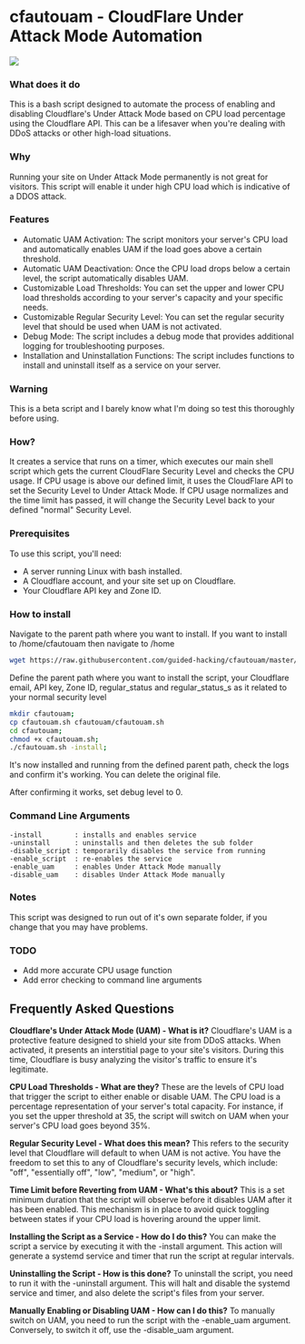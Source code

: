 # cfautouam - CloudFlare Under Attack Mode Automation

[![](https://img.youtube.com/vi/gVRgeELT2JU/0.jpg)](https://youtu.be/gVRgeELT2JU)

### What does it do
This is a bash script designed to automate the process of enabling and disabling Cloudflare's Under Attack Mode based on CPU load percentage using the Cloudflare API.  This can be a lifesaver when you're dealing with DDoS attacks or other high-load situations.

### Why
Running your site on Under Attack Mode permanently is not great for visitors.  This script will enable it under high CPU load which is indicative of a DDOS attack.

### Features
-   Automatic UAM Activation: The script monitors your server's CPU load and automatically enables UAM if the load goes above a certain threshold.
-   Automatic UAM Deactivation: Once the CPU load drops below a certain level, the script automatically disables UAM.
-   Customizable Load Thresholds: You can set the upper and lower CPU load thresholds according to your server's capacity and your specific needs.
-   Customizable Regular Security Level: You can set the regular security level that should be used when UAM is not activated.
-   Debug Mode: The script includes a debug mode that provides additional logging for troubleshooting purposes.
-   Installation and Uninstallation Functions: The script includes functions to install and uninstall itself as a service on your server.

### Warning
This is a beta script and I barely know what I'm doing so test this thoroughly before using.

### How?
It creates a service that runs on a timer, which executes our main shell script which gets the current CloudFlare Security Level and checks the CPU usage.  If CPU usage is above our defined limit, it uses the CloudFlare API to set the Security Level to Under Attack Mode.  If CPU usage normalizes and the time limit has passed, it will change the Security Level back to your defined "normal" Security Level.

### Prerequisites
To use this script, you'll need:

-   A server running Linux with bash installed.
-   A Cloudflare account, and your site set up on Cloudflare.
-   Your Cloudflare API key and Zone ID.

### How to install

Navigate to the parent path where you want to install.  If you want to install to
/home/cfautouam then navigate to /home

```bash
wget https://raw.githubusercontent.com/guided-hacking/cfautouam/master/cfautouam.sh;
```

Define the parent path where you want to install the script, your Cloudflare email, API key, Zone ID, regular_status and regular_status_s as it related to your normal security level

```bash
mkdir cfautouam;
cp cfautouam.sh cfautouam/cfautouam.sh
cd cfautouam;
chmod +x cfautouam.sh;
./cfautouam.sh -install;
```

It's now installed and running from the defined parent path, check the logs and confirm it's working.  You can delete the original file.

After confirming it works, set debug level to 0.


### Command Line Arguments
```
-install        : installs and enables service
-uninstall      : uninstalls and then deletes the sub folder
-disable_script : temporarily disables the service from running
-enable_script  : re-enables the service
-enable_uam     : enables Under Attack Mode manually
-disable_uam    : disables Under Attack Mode manually
```

### Notes
This script was designed to run out of it's own separate folder, if you change that you may have problems.

### TODO
* Add more accurate CPU usage function
* Add error checking to command line arguments

Frequently Asked Questions
--------------------------

**Cloudflare's Under Attack Mode (UAM) - What is it?**
Cloudflare's UAM is a protective feature designed to shield your site from DDoS attacks. When activated, it presents an interstitial page to your site's visitors. During this time, Cloudflare is busy analyzing the visitor's traffic to ensure it's legitimate.

**CPU Load Thresholds - What are they?**
These are the levels of CPU load that trigger the script to either enable or disable UAM. The CPU load is a percentage representation of your server's total capacity. For instance, if you set the upper threshold at 35, the script will switch on UAM when your server's CPU load goes beyond 35%.

**Regular Security Level - What does this mean?**
This refers to the security level that Cloudflare will default to when UAM is not active. You have the freedom to set this to any of Cloudflare's security levels, which include: "off", "essentially off", "low", "medium", or "high".

**Time Limit before Reverting from UAM - What's this about?**
This is a set minimum duration that the script will observe before it disables UAM after it has been enabled. This mechanism is in place to avoid quick toggling between states if your CPU load is hovering around the upper limit.

**Installing the Script as a Service - How do I do this?**
You can make the script a service by executing it with the -install argument. This action will generate a systemd service and timer that run the script at regular intervals.

**Uninstalling the Script - How is this done?**
To uninstall the script, you need to run it with the -uninstall argument. This will halt and disable the systemd service and timer, and also delete the script's files from your server.

**Manually Enabling or Disabling UAM - How can I do this?**
To manually switch on UAM, you need to run the script with the -enable_uam argument. Conversely, to switch it off, use the -disable_uam argument.
